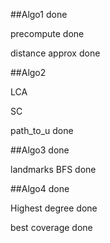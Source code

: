 
##Algo1 done

precompute done

distance approx done

##Algo2

LCA

SC

path_to_u done

##Algo3 done

landmarks BFS done

##Algo4 done

Highest degree done

best coverage done
